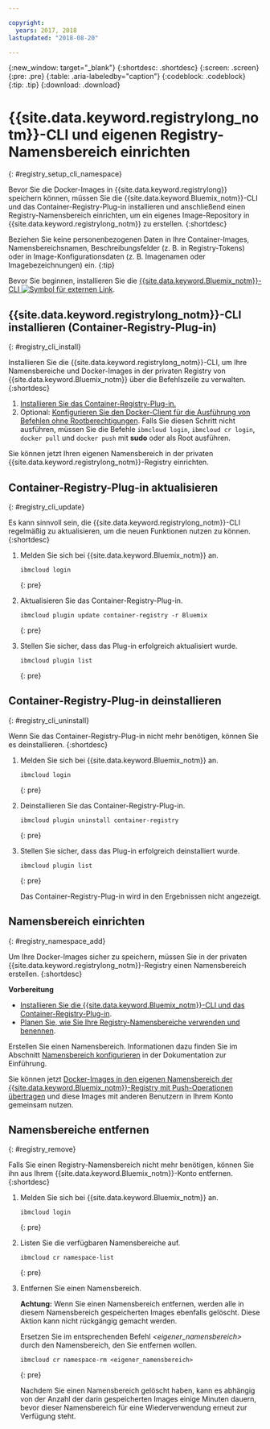 ```yaml
---

copyright:
  years: 2017, 2018
lastupdated: "2018-08-20"

---
```


{:new_window: target="_blank"}
{:shortdesc: .shortdesc}
{:screen: .screen}
{:pre: .pre}
{:table: .aria-labeledby="caption"}
{:codeblock: .codeblock}
{:tip: .tip}
{:download: .download}


# {{site.data.keyword.registrylong_notm}}-CLI und eigenen Registry-Namensbereich einrichten
{: #registry_setup_cli_namespace}

Bevor Sie die Docker-Images in {{site.data.keyword.registrylong}} speichern können, müssen Sie die {{site.data.keyword.Bluemix_notm}}-CLI und das Container-Registry-Plug-in installieren und anschließend einen Registry-Namensbereich einrichten, um ein eigenes Image-Repository in {{site.data.keyword.registrylong_notm}} zu erstellen.
{:shortdesc}

Beziehen Sie keine personenbezogenen Daten in Ihre Container-Images, Namensbereichsnamen, Beschreibungsfelder (z. B. in Registry-Tokens) oder in Image-Konfigurationsdaten (z. B. Imagenamen oder Imagebezeichnungen) ein.
{:tip}

Bevor Sie beginnen, installieren Sie die [{{site.data.keyword.Bluemix_notm}}-CLI ![Symbol für externen Link](../../icons/launch-glyph.svg "Symbol für externen Link")](http://clis.ng.bluemix.net/ui/home.html).


## {{site.data.keyword.registrylong_notm}}-CLI installieren (Container-Registry-Plug-in)
{: #registry_cli_install}

Installieren Sie die {{site.data.keyword.registrylong_notm}}-CLI, um Ihre Namensbereiche und Docker-Images in der privaten Registry von {{site.data.keyword.Bluemix_notm}} über die Befehlszeile zu verwalten.
{:shortdesc}

1.  [Installieren Sie das Container-Registry-Plug-in.](index.html#registry_cli_install)
2.  Optional: [Konfigurieren Sie den Docker-Client für die Ausführung von Befehlen ohne Rootberechtigungen](https://docs.docker.com/engine/installation/linux/linux-postinstall). Falls Sie diesen Schritt nicht ausführen, müssen Sie die Befehle `ibmcloud login`, `ibmcloud cr login`, `docker pull` und `docker push` mit **sudo** oder als Root ausführen.

Sie können jetzt Ihren eigenen Namensbereich in der privaten {{site.data.keyword.registrylong_notm}}-Registry einrichten.

## Container-Registry-Plug-in aktualisieren
{: #registry_cli_update}

Es kann sinnvoll sein, die {{site.data.keyword.registrylong_notm}}-CLI regelmäßig zu aktualisieren, um die neuen Funktionen nutzen zu können.
{:shortdesc}

1.  Melden Sie sich bei {{site.data.keyword.Bluemix_notm}} an.

    ```
    ibmcloud login
    ```
    {: pre}

2.  Aktualisieren Sie das Container-Registry-Plug-in.

    ```
    ibmcloud plugin update container-registry -r Bluemix
    ```
    {: pre}

3.  Stellen Sie sicher, dass das Plug-in erfolgreich aktualisiert wurde.

    ```
    ibmcloud plugin list
    ```
     {: pre}


## Container-Registry-Plug-in deinstallieren
{: #registry_cli_uninstall}

Wenn Sie das Container-Registry-Plug-in nicht mehr benötigen, können Sie es deinstallieren.
{:shortdesc}

1.  Melden Sie sich bei {{site.data.keyword.Bluemix_notm}} an.

    ```
    ibmcloud login
    ```
    {: pre}

2.  Deinstallieren Sie das Container-Registry-Plug-in.

    ```
    ibmcloud plugin uninstall container-registry
    ```
    {: pre}

3.  Stellen Sie sicher, dass das Plug-in erfolgreich deinstalliert wurde.

    ```
    ibmcloud plugin list
    ```
    {: pre}

    Das Container-Registry-Plug-in wird in den Ergebnissen nicht angezeigt.


## Namensbereich einrichten
{: #registry_namespace_add}

Um Ihre Docker-Images sicher zu speichern, müssen Sie in der privaten {{site.data.keyword.registrylong_notm}}-Registry einen Namensbereich erstellen.
{:shortdesc}

**Vorbereitung**

-   [Installieren Sie die {{site.data.keyword.Bluemix_notm}}-CLI und das Container-Registry-Plug-in](#registry_cli_install).
-   [Planen Sie, wie Sie Ihre Registry-Namensbereiche verwenden und benennen](registry_overview.html#registry_namespaces).

Erstellen Sie einen Namensbereich. Informationen dazu finden Sie im Abschnitt [Namensbereich konfigurieren](index.html#registry_namespace_add) in der Dokumentation zur Einführung.

Sie können jetzt [Docker-Images in den eigenen Namensbereich der {{site.data.keyword.Bluemix_notm}}-Registry mit Push-Operationen übertragen](registry_images_.html#registry_images_pushing) und diese Images mit anderen Benutzern in Ihrem Konto gemeinsam nutzen.

## Namensbereiche entfernen
{: #registry_remove}

Falls Sie einen Registry-Namensbereich nicht mehr benötigen, können Sie ihn aus Ihrem {{site.data.keyword.Bluemix_notm}}-Konto entfernen.
{:shortdesc}

1.  Melden Sie sich bei {{site.data.keyword.Bluemix_notm}} an.

    ```
    ibmcloud login
    ```
    {: pre}

2.  Listen Sie die verfügbaren Namensbereiche auf.

    ```
    ibmcloud cr namespace-list
    ```
    {: pre}

3.  Entfernen Sie einen Namensbereich.

    **Achtung:** Wenn Sie einen Namensbereich entfernen, werden alle in diesem Namensbereich gespeicherten Images ebenfalls gelöscht. Diese Aktion kann nicht rückgängig gemacht werden.

    Ersetzen Sie im entsprechenden Befehl _&lt;eigener_namensbereich&gt;_ durch den Namensbereich, den Sie entfernen wollen.

    ```
    ibmcloud cr namespace-rm <eigener_namensbereich>
    ```
    {: pre}

    Nachdem Sie einen Namensbereich gelöscht haben, kann es abhängig von der Anzahl der darin gespeicherten Images einige Minuten dauern, bevor dieser Namensbereich für eine Wiederverwendung erneut zur Verfügung steht.
